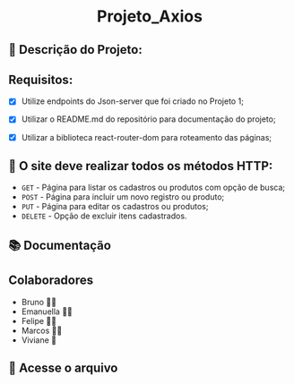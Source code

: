 <h1 align="center"> Projeto_Axios</h1>

## :pencil: Descrição do Projeto:

## Requisitos: 

- [x] Utilize endpoints do Json-server que foi criado
no Projeto 1;

- [x] Utilizar o README.md do repositório para
documentação do projeto;

- [x] Utilizar a biblioteca react-router-dom para
roteamento das páginas;

 ## :rocket: O site deve realizar todos os métodos HTTP:

- `GET` - Página para listar os
cadastros ou produtos com
opção de busca;
- `POST` - Página para incluir um
novo registro ou produto;
- `PUT` - Página para editar os
cadastros ou produtos;
- `DELETE` - Opção de excluir itens
cadastrados.

## :books: Documentação

## Colaboradores 
* Bruno  :bearded_person:🏻 
* Emanuella  👩‍💼
* Felipe  🧔💼
* Marcos  👨‍💼
* Viviane :haircut:

## :open_file_folder: Acesse o arquivo

